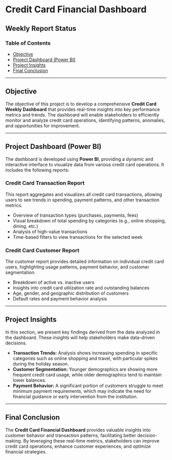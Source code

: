 # Credit Card Financial Dashboard

## Weekly Report Status

### Table of Contents
- [Objective](#objective)
- [Project Dashboard (Power BI)](#project-dashboard-power-bi)
- [Project Insights](#project-insights)
- [Final Conclusion](#final-conclusion)

---

## Objective

The objective of this project is to develop a comprehensive **Credit Card Weekly Dashboard** that provides real-time insights into key performance metrics and trends. The dashboard will enable stakeholders to efficiently monitor and analyze credit card operations, identifying patterns, anomalies, and opportunities for improvement.

---

## Project Dashboard (Power BI)

The dashboard is developed using **Power BI**, providing a dynamic and interactive interface to visualize data from various credit card operations. It includes the following reports:

### Credit Card Transaction Report

This report aggregates and visualizes all credit card transactions, allowing users to see trends in spending, payment patterns, and other transaction metrics.

- Overview of transaction types (purchases, payments, fees)
- Visual breakdown of total spending by categories (e.g., online shopping, dining, etc.)
- Analysis of high-value transactions
- Time-based filters to view transactions for the selected week

### Credit Card Customer Report

The customer report provides detailed information on individual credit card users, highlighting usage patterns, payment behavior, and customer segmentation.

- Breakdown of active vs. inactive users
- Insights into credit card utilization rate and outstanding balances
- Age, gender, and geographic distribution of customers
- Default rates and payment behavior analysis

---

## Project Insights

In this section, we present key findings derived from the data analyzed in the dashboard. These insights will help stakeholders make data-driven decisions.

- **Transaction Trends:** Analysis shows increasing spending in specific categories such as online shopping and travel, with particular spikes during the holiday season.
- **Customer Segmentation:** Younger demographics are showing more frequent credit card usage, while older demographics tend to maintain lower balances.
- **Payment Behavior:** A significant portion of customers struggle to meet minimum payment requirements, which may indicate the need for financial guidance or early intervention from the institution.

---

## Final Conclusion

The **Credit Card Financial Dashboard** provides valuable insights into customer behavior and transaction patterns, facilitating better decision-making. By leveraging these real-time metrics, stakeholders can improve credit card operations, enhance customer experiences, and optimize financial strategies.

